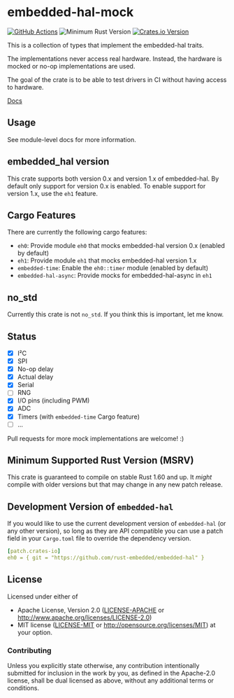 # embedded-hal-mock

[![GitHub Actions][github-actions-badge]][github-actions]
![Minimum Rust Version][min-rust-badge]
[![Crates.io Version][version-badge]][crates-io]

This is a collection of types that implement the embedded-hal traits.

The implementations never access real hardware. Instead, the hardware is mocked
or no-op implementations are used.

The goal of the crate is to be able to test drivers in CI without having access
to hardware.

[Docs](https://docs.rs/embedded-hal-mock/)

## Usage

See module-level docs for more information.

## embedded_hal version

This crate supports both version 0.x and version 1.x of embedded-hal.  By default only support
for version 0.x is enabled.  To enable support for version 1.x, use the `eh1` feature.

## Cargo Features

There are currently the following cargo features:

- `eh0`: Provide module `eh0` that mocks embedded-hal version 0.x (enabled by default)
- `eh1`: Provide module `eh1` that mocks embedded-hal version 1.x
- `embedded-time`: Enable the `eh0::timer` module (enabled by default)
- `embedded-hal-async`: Provide mocks for embedded-hal-async in `eh1`

## no\_std

Currently this crate is not `no_std`. If you think this is important, let
me know.

## Status

- [x] I²C
- [x] SPI
- [x] No-op delay
- [x] Actual delay
- [x] Serial
- [ ] RNG
- [x] I/O pins (including PWM)
- [x] ADC
- [x] Timers (with `embedded-time` Cargo feature)
- [ ] ...

Pull requests for more mock implementations are welcome! :)

## Minimum Supported Rust Version (MSRV)

This crate is guaranteed to compile on stable Rust 1.60 and up. It *might*
compile with older versions but that may change in any new patch release.

## Development Version of `embedded-hal`

If you would like to use the current development version of `embedded-hal` (or any other version),
so long as they are API compatible you can use a patch field in your `Cargo.toml` file to override
the dependency version.

```yaml
[patch.crates-io]
eh0 = { git = "https://github.com/rust-embedded/embedded-hal" }
```

## License

Licensed under either of

 * Apache License, Version 2.0 ([LICENSE-APACHE](LICENSE-APACHE) or
   http://www.apache.org/licenses/LICENSE-2.0)
 * MIT license ([LICENSE-MIT](LICENSE-MIT) or
   http://opensource.org/licenses/MIT) at your option.

### Contributing

Unless you explicitly state otherwise, any contribution intentionally submitted
for inclusion in the work by you, as defined in the Apache-2.0 license, shall
be dual licensed as above, without any additional terms or conditions.

<!-- Badges -->
[github-actions]: https://github.com/dbrgn/embedded-hal-mock/actions/workflows/ci.yml
[github-actions-badge]: https://github.com/dbrgn/embedded-hal-mock/actions/workflows/ci.yml/badge.svg
[min-rust-badge]: https://img.shields.io/badge/rustc-1.31+-blue.svg
[crates-io]: https://crates.io/crates/embedded-hal-mock
[version-badge]: https://img.shields.io/crates/v/embedded-hal-mock.svg
